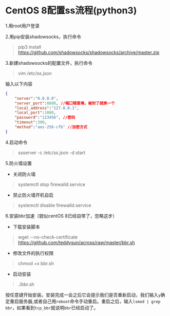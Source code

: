 # CentOS 8配置ss流程(python3)

1.用root用户登录  

2.用pip安装shadowsocks，执行命令

> pip3 install https://github.com/shadowsocks/shadowsocks/archive/master.zip

3.新建shadowsocks的配置文件，执行命令

> vim /etc/ss.json

输入以下内容

```json
{
    "server":"0.0.0.0",
    "server_port":8888, //端口随意填，被封了就换一个
    "local_address":"127.0.0.1",
    "local_port":1080,
    "password":"123456", //密码
    "timeout":300,
    "method":"aes-256-cfb" //加密方式
}
```

4.启动命令

> ssserver -c /etc/ss.json -d start

5.防火墙设置

- 关闭防火墙

> systemctl stop firewalld.service

- 禁止防火墙开机自启

> systemctl disable firewalld.service

6.安装bbr加速（貌似centOS 8已经自带了，忽略这步）

- 下载安装脚本

> wget --no-check-certificate https://github.com/teddysun/across/raw/master/bbr.sh

- 修改文件的执行权限

> chmod +x bbr.sh

- 启动安装

> ./bbr.sh

按任意键开始安装。安装完成一会之后它会提示我们是否重新启动，我们输入`y`确定重启服务器,或者自己用`reboot`命令手动重启。重启之后，输入`lsmod | grep bbr`，如果看到`tcp_bbr`就说明`bbr`已经启动了。
